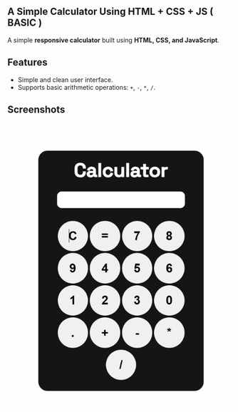 ## A Simple Calculator Using HTML + CSS + JS ( BASIC )

A simple **responsive calculator** built using **HTML, CSS, and JavaScript**.  

## Features

- Simple and clean user interface.
- Supports basic arithmetic operations: `+`, `-`, `*`, `/`.


## Screenshots

![Calculator Screenshot](https://github.com/Mahmad-Asif/calculator/blob/b49afd96780846ce1d99bc41c3965e13a25b017e/Screenshot%202025-10-24%20173046.png)




